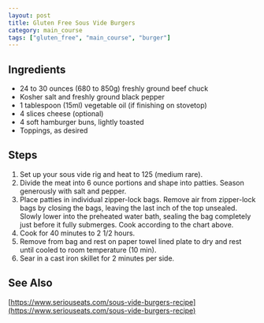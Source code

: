 ```yaml
---
layout: post
title: Gluten Free Sous Vide Burgers
category: main_course
tags: ["gluten_free", "main_course", "burger"]
---
```


## Ingredients

* 24 to 30 ounces (680 to 850g) freshly ground beef chuck
* Kosher salt and freshly ground black pepper
* 1 tablespoon (15ml) vegetable oil (if finishing on stovetop)
* 4 slices cheese (optional)
* 4 soft hamburger buns, lightly toasted
* Toppings, as desired

## Steps

1. Set up your sous vide rig and heat to 125 (medium rare).
2. Divide the meat into 6 ounce portions and shape into patties.  Season generously with salt and pepper.
3. Place patties in individual zipper-lock bags. Remove air from zipper-lock bags by closing the bags, leaving the last inch of the top unsealed. Slowly lower into the preheated water bath, sealing the bag completely just before it fully submerges. Cook according to the chart above.
4. Cook for 40 minutes to 2 1/2 hours.
5. Remove from bag and rest on paper towel lined plate to dry and rest until cooled to room temperature (10 min).
6. Sear in a cast iron skillet for 2 minutes per side.

## See Also

[https://www.seriouseats.com/sous-vide-burgers-recipe](https://www.seriouseats.com/sous-vide-burgers-recipe)

